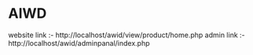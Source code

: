 # AIWD
website link :-  http://localhost/awid/view/product/home.php
admin link  :-http://localhost/awid/adminpanal/index.php
